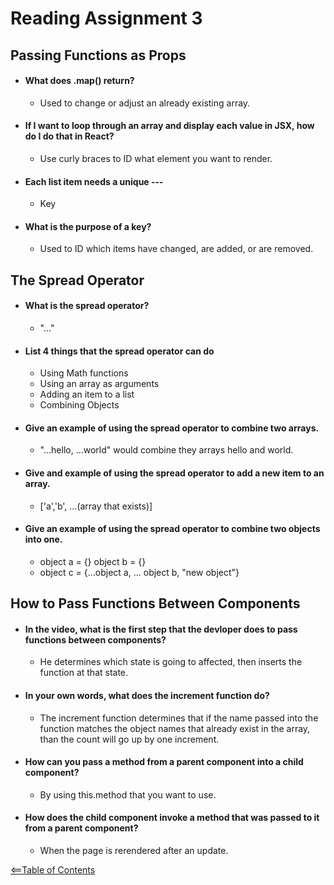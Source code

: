 # Reading Assignment 3
## Passing Functions as Props

- #### What does .map() return?
    - Used to change or adjust an already existing array.

- #### If I want to loop through an array and display each value in JSX, how do I do that in React?
    - Use curly braces to ID what element you want to render.

- #### Each list item needs a unique ---
    - Key

- #### What is the purpose of a key?
    - Used to ID which items have changed, are added, or are removed.

## The Spread Operator

- #### What is the spread operator?
    - "..."

- #### List 4 things that the spread operator can do
    - Using Math functions
    - Using an array as arguments
    - Adding an item to a list
    - Combining Objects

- #### Give an example of using the spread operator to combine two arrays.
     - "...hello, ...world" would combine they arrays hello and world.

- #### Give and example of using the spread operator to add a new item to an array.
    - ['a','b', ...(array that exists)]
- #### Give an example of using the spread operator to combine two objects into one.
    - object a = {} object b = {}
    - object c = {...object a, ... object b, "new object"}
## How to Pass Functions Between Components

- #### In the video, what is the first step that the devloper does to pass functions between components?
    - He determines which state is going to affected, then inserts the function at that state.

- #### In your own words, what does the increment function do?
    - The increment function determines that if the name passed into the function matches the object names that already exist in the array, than the count will go up by one increment.
- #### How can you pass a method from a parent component into a child component?
    - By using this.method that you want to use.
- #### How does the child component invoke a method that was passed to it from a parent component?
     - When the page is rerendered after an update.

[<==Table of Contents](TOC.three.md)